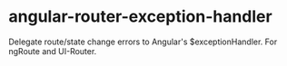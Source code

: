 angular-router-exception-handler
================================

Delegate route/state change errors to Angular's $exceptionHandler. For ngRoute and UI-Router.
